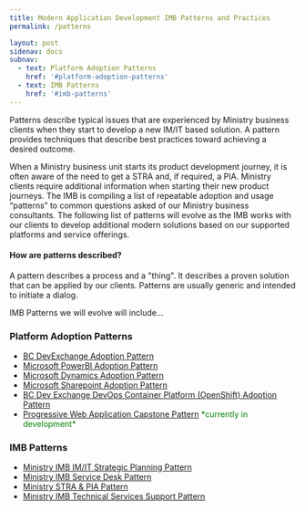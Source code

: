 ```yaml
---
title: Modern Application Development IMB Patterns and Practices
permalink: /patterns

layout: post
sidenav: docs
subnav:
  - text: Platform Adoption Patterns
    href: '#platform-adoption-patterns'
  - text: IMB Patterns
    href: '#imb-patterns'
---
```

Patterns describe typical issues that are experienced by Ministry business clients when they start to develop a new IM/IT based solution.  A pattern provides techniques that describe best practices toward achieving a desired outcome. 

When a Ministry business unit starts its product development journey, it is often aware of the need to get a STRA and, if required, a PIA. Ministry clients require additional information when starting their new product journeys. The IMB is compiling a list of repeatable adoption and usage “patterns” to common questions asked of our Ministry business consultants.  The following list of patterns will evolve as the IMB works with our clients to develop additional modern solutions based on our supported platforms and service offerings.

#### How are patterns described?
A pattern describes a process and a "thing". It describes a proven solution that can be applied by our clients. Patterns are usually generic and intended to initiate a dialog. 

IMB Patterns we will evolve will include...

### Platform Adoption Patterns
- [BC DevExchange Adoption Pattern](/CITZ-IMB-playbook/platform-adoption-patterns#bc-devexchange-adoption-pattern)
- [Microsoft PowerBI  Adoption Pattern](/CITZ-IMB-playbook/platform-adoption-patterns#microsoft-powerbi-adoption-pattern)
- [Microsoft Dynamics Adoption Pattern](/CITZ-IMB-playbook/platform-adoption-patterns#microsoft-dynamics-adoption-pattern)
- [Microsoft Sharepoint Adoption Pattern](/CITZ-IMB-playbook/platform-adoption-patterns#microsoft-sharepoint-adoption-pattern)
- [BC Dev Exchange DevOps Container Platform (OpenShift) Adoption Pattern](/CITZ-IMB-playbook/platform-adoption-patterns#bc-dev-exchange-devops-container-platform-openshift-adoption-pattern)
- [Progressive Web Application Capstone Pattern](/CITZ-IMB-playbook/platform-adoption-patterns#progressive-web-application-capstone-pattern) <span style="color: green">\*currently in development\*</span>

### IMB Patterns
- [Ministry IMB IM/IT Strategic Planning Pattern](/CITZ-IMB-playbook/imb-patterns#ministry-imb-imit-strategic-planning-pattern)
- [Ministry IMB Service Desk Pattern](/CITZ-IMB-playbook/imb-patterns#ministry-imb-service-desk-pattern)
- [Ministry STRA & PIA Pattern](/CITZ-IMB-playbook/imb-patterns#ministry-stra--pia-pattern)
- [Ministry IMB Technical Services Support Pattern](/CITZ-IMB-playbook/imb-patterns#ministry-imb-technical-services-support-pattern)
